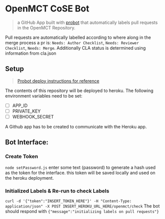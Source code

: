# OpenMCT CoSE Bot

> a GitHub App built with [probot](https://github.com/probot/probot) that automatically labels  pull requests in the OpenMCT Repository.

Pull requests are automatically labelled according to where along in the merge process a pr is: `Needs: Author Checklist`, `Needs: Reviewer Checklist`, `Needs: Merge`.
Additionally CLA status is determined using information from cla.json

## Setup
>[Probot deploy instructions for reference](https://github.com/probot/probot/blob/master/docs/deployment.md)

The contents of this repository will be deployed to heroku.
The following environment variables need to be set:
- [ ] APP_ID
- [ ] PRIVATE_KEY
- [ ] WEBHOOK_SECRET

A Github app has to be created to communicate with the Heroku app.

## Bot Interface:
### Create Token
`node setPassword.js`
enter some text (password) to generate a hash used as the token for the interface.
this token will be saved locally and used on the heroku deployment.

### Initialized Labels & Re-run to check Labels
`curl -d '{"token":"INSERT_TOKEN_HERE"}' -H "Content-Type: application/json" -X POST INSERT_HEROKU_URL_HERE/openmct/check`
The bot should respond with `{"message":"initializing labels on pull requests"}`
